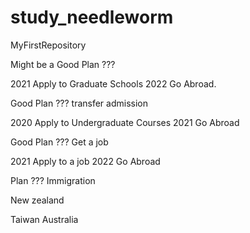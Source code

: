 # study_needleworm
MyFirstRepository


Might be a Good Plan ???

2021 Apply to Graduate Schools
2022 Go Abroad.


Good Plan ???
transfer admission


2020 Apply to Undergraduate Courses
2021 Go Abroad


Good Plan ???
Get a job


2021 Apply to a job
2022 Go Abroad


Plan ???
Immigration


New zealand

Taiwan
Australia
